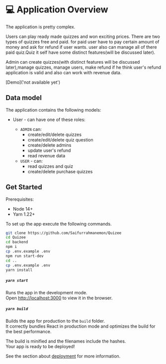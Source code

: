 # 💻 Application Overview

The application is pretty complex.

Users can play ready made quizzes and won exciting prices. There are two types of quizzes free and paid. for paid user have to pay certain amount of money and ask for refund if user wants. user also can manage all of there paid quiz.Quiz it self have some distinct features(will be discussed later).

Admin can create quizzes(with distinct features will be discussed later),manage quizzes, manage users, make refund if he think user's refund application is valid and also can work with revenue data.

[Demo]('not available yet')

## Data model

The application contains the following models:

- User - can have one of these roles:

  - `ADMIN` can:
    - create/edit/delete quizzes
    - create/edit/delete quiz question
    - create/delete admins
    - update user's refund
    - read revenue data
  - `USER` - can:
    - read quizzes and quiz
    - create/delete purchase quizzes

## Get Started

Prerequisites:

- Node 14+
- Yarn 1.22+

To set up the app execute the following commands.

```bash
git clone https://github.com/Saifurrahmanemon/Quizee
cd Quizee
cd backend
npm i
cp .env.example .env
npm run start-dev
cd ..
cp .env.example .env
yarn install
```

##### `yarn start`

Runs the app in the development mode.\
Open [http://localhost:3000](http://localhost:3000) to view it in the browser.

##### `yarn build`

Builds the app for production to the `build` folder.\
It correctly bundles React in production mode and optimizes the build for the best performance.

The build is minified and the filenames include the hashes.\
Your app is ready to be deployed!

See the section about [deployment](https://facebook.github.io/create-react-app/docs/deployment) for more information.
